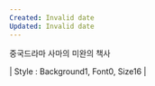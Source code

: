 ```yaml
---
Created: Invalid date
Updated: Invalid date
---
```

중국드라마 사마의 미완의 책사

| Style : Background1, Font0, Size16 |